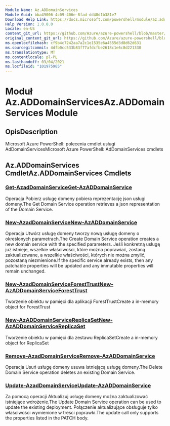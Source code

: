 ```yaml
---
Module Name: Az.ADDomainServices
Module Guid: bba49006-4c09-406e-8fad-dd48d1b381e7
Download Help Link: https://docs.microsoft.com/powershell/module/az.addomainservices
Help Version: 1.0.0.0
Locale: en-US
content_git_url: https://github.com/Azure/azure-powershell/blob/master/src/ADDomainServices/help/Az.ADDomainServices.md
original_content_git_url: https://github.com/Azure/azure-powershell/blob/master/src/ADDomainServices/help/Az.ADDomainServices.md
ms.openlocfilehash: cf9b4c7242aa7a2c1e1535e6a4555d3d8d62d631
ms.sourcegitcommit: 4dfb0cc533b83f77afdcfbe2618c1e6c8d221330
ms.translationtype: MT
ms.contentlocale: pl-PL
ms.lasthandoff: 03/04/2021
ms.locfileid: "101975985"
---
```

# <span data-ttu-id="51e38-101">Moduł Az.ADDomainServices</span><span class="sxs-lookup"><span data-stu-id="51e38-101">Az.ADDomainServices Module</span></span>
## <span data-ttu-id="51e38-102">Opis</span><span class="sxs-lookup"><span data-stu-id="51e38-102">Description</span></span>
<span data-ttu-id="51e38-103">Microsoft Azure PowerShell: polecenia cmdlet usługi AdDomainServices</span><span class="sxs-lookup"><span data-stu-id="51e38-103">Microsoft Azure PowerShell: AdDomainServices cmdlets</span></span>

## <span data-ttu-id="51e38-104">Az.ADDomainServices Cmdlet</span><span class="sxs-lookup"><span data-stu-id="51e38-104">Az.ADDomainServices Cmdlets</span></span>
### [<span data-ttu-id="51e38-105">Get-AzadDomainService</span><span class="sxs-lookup"><span data-stu-id="51e38-105">Get-AzADDomainService</span></span>](Get-AzADDomainService.md)
<span data-ttu-id="51e38-106">Operacja Pobierz usługę domeny pobiera reprezentację json usługi domeny.</span><span class="sxs-lookup"><span data-stu-id="51e38-106">The Get Domain Service operation retrieves a json representation of the Domain Service.</span></span>

### [<span data-ttu-id="51e38-107">New-AzadDomainService</span><span class="sxs-lookup"><span data-stu-id="51e38-107">New-AzADDomainService</span></span>](New-AzADDomainService.md)
<span data-ttu-id="51e38-108">Operacja Utwórz usługę domeny tworzy nową usługę domeny o określonych parametrach.</span><span class="sxs-lookup"><span data-stu-id="51e38-108">The Create Domain Service operation creates a new domain service with the specified parameters.</span></span>
<span data-ttu-id="51e38-109">Jeśli konkretną usługę już istnieje, wszelkie właściwości, które można poprawiać, zostaną zaktualizowane, a wszelkie właściwości, których nie można zmylić, pozostaną niezmienione.</span><span class="sxs-lookup"><span data-stu-id="51e38-109">If the specific service already exists, then any patchable properties will be updated and any immutable properties will remain unchanged.</span></span>

### [<span data-ttu-id="51e38-110">New-AzadDomainServiceForestTrust</span><span class="sxs-lookup"><span data-stu-id="51e38-110">New-AzADDomainServiceForestTrust</span></span>](New-AzADDomainServiceForestTrust.md)
<span data-ttu-id="51e38-111">Tworzenie obiektu w pamięci dla aplikacji ForestTrust</span><span class="sxs-lookup"><span data-stu-id="51e38-111">Create a in-memory object for ForestTrust</span></span>

### [<span data-ttu-id="51e38-112">New-AzADDomainServiceReplicaSet</span><span class="sxs-lookup"><span data-stu-id="51e38-112">New-AzADDomainServiceReplicaSet</span></span>](New-AzADDomainServiceReplicaSet.md)
<span data-ttu-id="51e38-113">Tworzenie obiektu w pamięci dla zestawu ReplicaSet</span><span class="sxs-lookup"><span data-stu-id="51e38-113">Create a in-memory object for ReplicaSet</span></span>

### [<span data-ttu-id="51e38-114">Remove-AzadDomainService</span><span class="sxs-lookup"><span data-stu-id="51e38-114">Remove-AzADDomainService</span></span>](Remove-AzADDomainService.md)
<span data-ttu-id="51e38-115">Operacja Usuń usługę domeny usuwa istniejącą usługę domeny.</span><span class="sxs-lookup"><span data-stu-id="51e38-115">The Delete Domain Service operation deletes an existing Domain Service.</span></span>

### [<span data-ttu-id="51e38-116">Update-AzadDomainService</span><span class="sxs-lookup"><span data-stu-id="51e38-116">Update-AzADDomainService</span></span>](Update-AzADDomainService.md)
<span data-ttu-id="51e38-117">Za pomocą operacji Aktualizuj usługę domeny można zaktualizować istniejące wdrożenie.</span><span class="sxs-lookup"><span data-stu-id="51e38-117">The Update Domain Service operation can be used to update the existing deployment.</span></span>
<span data-ttu-id="51e38-118">Połączenie aktualizujące obsługuje tylko właściwości wymienione w treści poprawki.</span><span class="sxs-lookup"><span data-stu-id="51e38-118">The update call only supports the properties listed in the PATCH body.</span></span>

